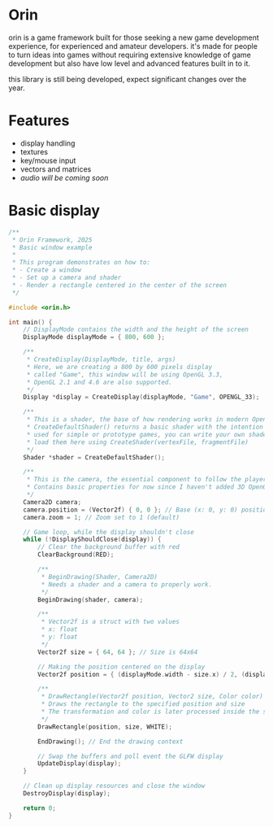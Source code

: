 # Orin
orin is a game framework built for those seeking a new game development experience, for experienced and amateur developers.
it's made for people to turn ideas into games without requiring extensive knowledge of game development but also have low level
and advanced features built in to it.

this library is still being developed, expect significant changes over the year.

# Features
- display handling
- textures
- key/mouse input
- vectors and matrices
- _audio will be coming soon_

# Basic display
```c
/**
 * Orin Framework, 2025
 * Basic window example
 *
 * This program demonstrates on how to:
 * - Create a window
 * - Set up a camera and shader
 * - Render a rectangle centered in the center of the screen
 */

#include <orin.h>

int main() {
    // DisplayMode contains the width and the height of the screen
    DisplayMode displayMode = { 800, 600 };

    /**
     * CreateDisplay(DisplayMode, title, args)
     * Here, we are creating a 800 by 600 pixels display
     * called "Game", this window will be using OpenGL 3.3,
     * OpenGL 2.1 and 4.6 are also supported.
     */
    Display *display = CreateDisplay(displayMode, "Game", OPENGL_33);

    /**
     * This is a shader, the base of how rendering works in modern OpenGL
     * CreateDefaultShader() returns a basic shader with the intention of being
     * used for simple or prototype games, you can write your own shaders and
     * load them here using CreateShader(vertexFile, fragmentFile)
     */
    Shader *shader = CreateDefaultShader();

    /**
     * This is the camera, the essential component to follow the player and etc.
     * Contains basic properties for now since I haven't added 3D OpenGL yet.
     */
    Camera2D camera;
    camera.position = (Vector2f) { 0, 0 }; // Base (x: 0, y: 0) position
    camera.zoom = 1; // Zoom set to 1 (default)

    // Game loop, while the display shouldn't close
    while (!DisplayShouldClose(display)) {
        // Clear the background buffer with red
        ClearBackground(RED);

        /**
         * BeginDrawing(Shader, Camera2D)
         * Needs a shader and a camera to properly work.
         */
        BeginDrawing(shader, camera);

        /**
         * Vector2f is a struct with two values
         * x: float
         * y: float
         */
        Vector2f size = { 64, 64 }; // Size is 64x64

        // Making the position centered on the display
        Vector2f position = { (displayMode.width - size.x) / 2, (displayMode.height - size.y) / 2 };

        /**
         * DrawRectangle(Vector2f position, Vector2 size, Color color)
         * Draws the rectangle to the specified position and size
         * The transformation and color is later processed inside the shaders
         */
        DrawRectangle(position, size, WHITE);

        EndDrawing(); // End the drawing context

        // Swap the buffers and poll event the GLFW display
        UpdateDisplay(display);
    }

    // Clean up display resources and close the window
    DestroyDisplay(display);

    return 0;
}
```
